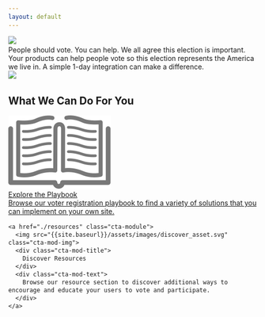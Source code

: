 ```yaml
---
layout: default
---
```


<div class="page-header">
  <div class="inner">
    <div class="page-content">
      <div class="wrapper">
        <div class="home">
          <img src="{{site.baseurl}}/assets/images/main-cta.png" class="main-cta">
          <div class="above-fold-text">
            People should vote. You can help. We all agree this election is important.  Your products can help people vote so this election represents the America we live in. A simple 1-day integration can make a difference.
          </div>
          <img src="{{site.baseurl}}/assets/images/arrow.png" class="cta-arrow">
        </div>
      </div>
    </div>
  </div>
</div>
<div class="page-content">

  <h2>What We Can Do For You</h2>

  <div class="module-parent">
    <a href="./playbook" class="cta-module">
      <img src="/assets/images/playbook_asset.svg" class="cta-mod-img" />
      <div class="cta-mod-title">
        Explore the Playbook
      </div>
      <div class="cta-mod-text">
        Browse our voter registration playbook to find a variety of solutions that you can implement on your own site.
      </div>
    </a>

    <a href="./resources" class="cta-module">
      <img src="{{site.baseurl}}/assets/images/discover_asset.svg" class="cta-mod-img">
      <div class="cta-mod-title">
        Discover Resources
      </div>
      <div class="cta-mod-text">
        Browse our resource section to discover additional ways to encourage and educate your users to vote and participate. 
      </div>
    </a>
  </div>
</div>

